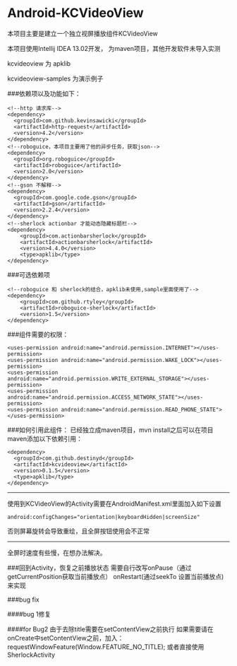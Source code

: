 Android-KCVideoView
==================
本项目主要是建立一个独立视屏播放组件KCVideoView

本项目使用Intellij IDEA 13.02开发， 为maven项目，其他开发软件未导入实测

kcvideoview 为 apklib

kcvideoview-samples 为演示例子

###依赖项以及功能如下：
```
<!--http 请求库-->
<dependency>
  <groupId>com.github.kevinsawicki</groupId>
  <artifactId>http-request</artifactId>
  <version>4.2</version>
</dependency>
<!--roboguice，本项目主要用了他的异步任务，获取json-->
<dependency>
  <groupId>org.roboguice</groupId>
  <artifactId>roboguice</artifactId>
  <version>2.0</version>
</dependency>
<!--gson 不解释-->
<dependency>
  <groupId>com.google.code.gson</groupId>
  <artifactId>gson</artifactId>
  <version>2.2.4</version>
</dependency>
<!--sherlock actionbar 才能动态隐藏标题栏-->
<dependency>
    <groupId>com.actionbarsherlock</groupId>
    <artifactId>actionbarsherlock</artifactId>
    <version>4.4.0</version>
    <type>apklib</type>
</dependency>
```

###可选依赖项
```
<!--roboguice 和 sherlock的结合，apklib未使用,sample里面使用了-->
<dependency>
    <groupId>com.github.rtyley</groupId>
    <artifactId>roboguice-sherlock</artifactId>
    <version>1.5</version>
</dependency>
```

###组件需要的权限：
```
<uses-permission android:name="android.permission.INTERNET"></uses-permission>
<uses-permission android:name="android.permission.WAKE_LOCK"></uses-permission>
<uses-permission android:name="android.permission.WRITE_EXTERNAL_STORAGE"></uses-permission>
<uses-permission android:name="android.permission.ACCESS_NETWORK_STATE"></uses-permission>
<uses-permission android:name="android.permission.READ_PHONE_STATE"></uses-permission>
```

###如何引用此组件：
已经独立成maven项目，mvn install之后可以在项目maven添加以下依赖引用：

```
<dependency>
  <groupId>com.github.destinyd</groupId>
  <artifactId>kcvideoview</artifactId>
  <version>0.1.5</version>
  <type>apklib</type>
</dependency>
```

******
使用到KCVideoView的Activity需要在AndroidManifest.xml里面加入如下设置
```
android:configChanges="orientation|keyboardHidden|screenSize"
```
否则屏幕旋转会导致重绘，且全屏按钮使用会不正常

****
全屏时速度有些慢，在想办法解决。

###回到Activity，恢复之前播放状态
需要自行改写onPause（通过getCurrentPosition获取当前播放点） onRestart(通过seekTo 设置当前播放点)来实现

###bug fix

####bug 1修复

####for Bug2
由于去除title需要在setContentView之前执行
如果需要请在onCreate中setContentView之前，加入：
requestWindowFeature(Window.FEATURE_NO_TITLE);
或者直接使用SherlockActivity
